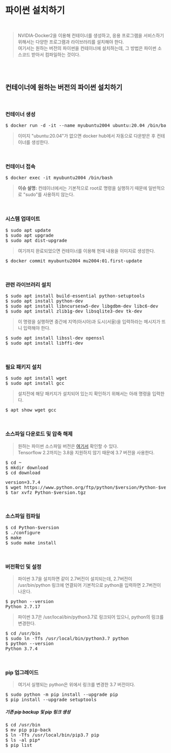 # 파이썬 설치하기
</br>

> NVIDIA-Docker2을 이용해 컨테이너를 생성하고, 응용 프로그램을 서비스하기 위해서는 다양한 프로그램과 라이브러리를 설치해야 한다.</br>
> 여기서는 원하는 버전의 파이썬을 컨테이너에 설치하는데, 그 방법은 파이썬 소스코드 받아서 컴파일하는 것이다.

</br></br>


## 컨테이너에 원하는 버전의 파이썬 설치하기
</br>

### 컨테이너 생성
<pre>$ docker run -d -it --name myubuntu2004 ubuntu:20.04 /bin/bash</pre>
> 이미지 "ubuntu:20.04"가 없으면 docker hub에서 자동으로 다운받은 후 컨테이너를 생성한다.
</br>

### 컨테이너 접속
<pre>$ docker exec -it myubuntu2004 /bin/bash</pre>
> **이슈 설명:** 컨테이너에서는 기본적으로 root로 명령을 실행하기 때문에 일반적으로 "sudo"를 사용하지 않는다.
</br>

### 시스템 업데이트
<pre>$ sudo apt update
$ sudo apt upgrade
$ sudo apt dist-upgrade</pre>
> 여기까지 완료되었으면 컨테이너를 이용해 현재 내용을 이미지로 생성한다.
<pre>$ docker commit myubuntu2004 mu2004:01.first-update</pre>
</br>

### 관련 라이브러리 설치
<pre>$ sudo apt install build-essential python-setuptools
$ sudo apt install python-dev
$ sudo apt install libncursesw5-dev libgdbm-dev libc6-dev
$ sudo apt install zlib1g-dev libsqlite3-dev tk-dev</pre>
> 이 명령을 실행하면 중간에 지역(아시아)과 도시(서울)을 입력하라는 메시지가 뜨니 입력해야 한다.
<pre>$ sudo apt install libssl-dev openssl  
$ sudo apt install libffi-dev</pre>
</br>

### 필요 패키지 설치
<pre>$ sudo apt install wget
$ sudo apt install gcc</pre>
> 설치전에 해당 패키지가 설치되어 있는지 확인하기 위해서는 아래 명령을 입력한다.
<pre>$ apt show wget gcc</pre>
</br>

### 소스파일 다운로드 및 압축 해제
> 원하는 파이썬 소스파일 버전은 [여기서](https://www.python.org/downloads/source/) 확인할 수 있다.</br>
> Tensorflow 2.2까지는 3.8을 지원하지 않기 때문에 3.7 버전을  사용한다.
<pre>$ cd ~
$ mkdir download
$ cd download</pre>
<pre>version=3.7.4
$ wget https://www.python.org/ftp/python/$version/Python-$version.tgz
$ tar xvfz Python-$version.tgz</pre>
</br>

### 소스파일 컴파일
<pre>$ cd Python-$version
$ ./configure
$ make
$ sudo make install</pre>
</br>

### 버전확인 및 설정
> 파이썬 3.7을 설치하면 같이 2.7버전이 설치되는데, 2.7버전이 /usr/bin/python 링크에 연결되어 기본적으로 python을 입력하면 2.7버전이 나온다.
<pre>$ python --version
Python 2.7.17</pre>
> 파이썬 3.7은 /usr/local/bin/python3.7로 링크되어 있으니, python의 링크를 변경한다.
<pre>$ cd /usr/bin
$ sudo ln -Tfs /usr/local/bin/python3.7 python
$ python --version
Python 3.7.4</pre>
</br>

### pip 업그레이드
> 여기서 실행되는 python은 위에서 링크를 변경한 3.7 버전이다.
<pre>$ sudo python -m pip install --upgrade pip
$ pip install --upgrade setuptools</pre>
##### 기존 pip backup 및 pip 링크 생성
<pre>$ cd /usr/bin
$ mv pip pip-back
$ ln -Tfs /usr/local/bin/pip3.7 pip
$ ls -al pip*
$ pip list</pre>
